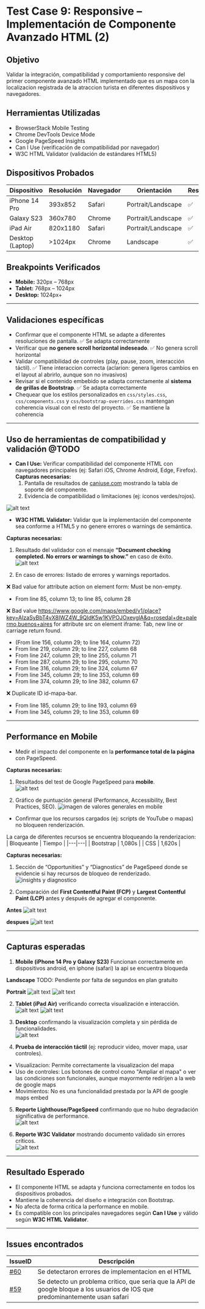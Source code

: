 # Test Case 9: Responsive – Implementación de Componente Avanzado HTML (2)

## Objetivo
Validar la integración, compatibilidad y comportamiento responsive del primer componente avanzado HTML implementado que es un mapa con la localizacion registrada de la atraccion turista en diferentes dispositivos y navegadores.  

## Herramientas Utilizadas
- BrowserStack Mobile Testing  
- Chrome DevTools Device Mode  
- Google PageSpeed Insights  
- Can I Use (verificación de compatibilidad por navegador)  
- W3C HTML Validator (validación de estándares HTML5)  

## Dispositivos Probados
| Dispositivo       | Resolución | Navegador | Orientación         | Resultado |
|-------------------|------------|-----------|---------------------|-----------|
| iPhone 14 Pro     | 393x852    | Safari    | Portrait/Landscape  | ✅ |
| Galaxy S23        | 360x780    | Chrome    | Portrait/Landscape  | ✅ |
| iPad Air          | 820x1180   | Safari    | Portrait/Landscape  | ✅ |
| Desktop (Laptop)  | >1024px    | Chrome    | Landscape           | ✅ |

## Breakpoints Verificados
- **Mobile:** 320px – 768px  
- **Tablet:** 768px – 1024px  
- **Desktop:** 1024px+  

---

## Validaciones específicas
- Confirmar que el componente HTML se adapte a diferentes resoluciones de pantalla.  ✅ Se adapta correctamente
- Verificar que **no genere scroll horizontal indeseado**. ✅ No genera scroll horizontal
- Validar compatibilidad de controles (play, pause, zoom, interacción táctil). ✅ Tiene interaccion correcta (aclarion: genera ligeros cambios en el layout al abrirlo, aunque son no invasivos)
- Revisar si el contenido embebido se adapta correctamente al **sistema de grillas de Bootstrap**. ✅ Se adapta correctamente  
- Chequear que los estilos personalizados en `css/styles.css`, `css/components.css` y `css/bootstrap-overrides.css` mantengan coherencia visual con el resto del proyecto.  ✅ Se mantiene la coherencia  

---

## Uso de herramientas de compatibilidad y validación @TODO
- **Can I Use:** Verificar compatibilidad del componente HTML con navegadores principales (ej: Safari iOS, Chrome Android, Edge, Firefox).  
  **Capturas necesarias:**  
  1. Pantalla de resultados de [caniuse.com](https://caniuse.com) mostrando la tabla de soporte del componente. 
  2. Evidencia de compatibilidad o limitaciones (ej: íconos verdes/rojos).  

![alt text](../screenshots/html-test-iframe-caniuse.png)  

- **W3C HTML Validator:** Validar que la implementación del componente sea conforme a HTML5 y no genere errores o warnings de semántica.  

**Capturas necesarias:**  
1. Resultado del validador con el mensaje **“Document checking completed. No errors or warnings to show.”** en caso de éxito.  
![alt text](../screenshots/html-test-w3c.png)  
 
2. En caso de errores: listado de errores y warnings reportados.  

❌ Bad value for attribute action on element form: Must be non-empty. 
- From line 85, column 13; to line 85, column 28   

❌ Bad value https://www.google.com/maps/embed/v1/place?key=AIzaSyBbT4vX8IWZ4W_9QIdK5w1KVPOJOxevglA&q=rosedal+de+palermo,buenos+aires for attribute src on element iframe: Tab, new line or carriage return found. 
- (From line 156, column 29; to line 164, column 72)    
- From line 219, column 29; to line 227, column 68
- From line 247, column 29; to line 255, column 71
- From line 287, column 29; to line 295, column 70
- From line 316, column 29; to line 324, column 67
- From line 345, column 29; to line 353, column 69
- From line 374, column 29; to line 382, column 67  

❌ Duplicate ID id-mapa-bar. 
- From line 185, column 29; to line 193, column 69
- From line 345, column 29; to line 353, column 69

---

## Performance en Mobile
- Medir el impacto del componente en la **performance total de la página** con PageSpeed.  

**Capturas necesarias:**  

1. Resultados del test de Google PageSpeed para **mobile**.  
![alt text](../screenshots/html-test-resultado-completo.png)  

2. Gráfico de puntuación general (Performance, Accessibility, Best Practices, SEO).
![imagen de valores generales en mobile](../screenshots/test-general-mobile.png)  

- Confirmar que los recursos cargados (ej: scripts de YouTube o mapas) no bloqueen renderización.  

La carga de diferentes recursos se encuentra bloqueando la renderizacion:
| Bloqueante | Tiempo |
|---|---|
| Bootstrap | 1,080s |
| CSS | 1,620s |

**Capturas necesarias:**  

1. Sección de “Opportunities” y “Diagnostics” de PageSpeed donde se evidencie si hay recursos de bloqueo de renderizado.  
![insights y diagnostico](../screenshots/html-test-insight-diagnostico.png)

2. Comparación del **First Contentful Paint (FCP)** y **Largest Contentful Paint (LCP)** antes y después de agregar el componente.  

**Antes**
![alt text](../screenshots/html-test-performance-antes.jpg)  

**despues**
![alt text](../screenshots/html-test-performance-despues.jpg)  

---

## Capturas esperadas

1. **Mobile (iPhone 14 Pro y Galaxy S23)** Funcionan correctamente en dispositivos android, en iphone (safari) la api se encuentra bloqueda

**Landscape**
TODO: Pendiente por falta de segundos en plan gratuito

**Portrait**
![alt text](../screenshots/html-test-samsung-s24-port.png)
![alt text](../screenshots/html-test-iphone-14-port.png)

2. **Tablet (iPad Air)** verificando correcta visualización e interacción.  
![alt text](../screenshots/html-test-ipad-air-land.png)
![alt text](../screenshots/html-test-ipad-air.port.png)  

3. **Desktop** confirmando la visualización completa y sin pérdida de funcionalidades.  
![alt text](../screenshots/html-test-desktop-funcion.png)

4. **Prueba de interacción táctil** (ej: reproducir video, mover mapa, usar controles). 
- Visualizacion: Permite correctamente la visualizacion del mapa
- Uso de controles: Los botones de control como "Ampliar el mapa" o ver las condiciones son funcionales, aunque mayormente redirijen a la web de google maps
- Movimientos: No es una funcionalidad prestada por la API de google maps embed

5. **Reporte Lighthouse/PageSpeed** confirmando que no hubo degradación significativa de performance.  
![alt text](../screenshots/html-test-lighthouse-velocidad.png)

6. **Reporte W3C Validator** mostrando documento validado sin errores críticos.  
![alt text](html-test-w3c.png)
---

## Resultado Esperado
- El componente HTML se adapta y funciona correctamente en todos los dispositivos probados.  
- Mantiene la coherencia del diseño e integración con Bootstrap.  
- No afecta de forma crítica la performance en mobile.  
- Es compatible con los principales navegadores según **Can I Use** y válido según **W3C HTML Validator**.  

---

## Issues encontrados

| IssueID | Descripción 
|----|-------------|
| [#60](https://github.com/Thallys8/turismo-buenos-aires/issues/60)  | Se detectaron errores de implementacion en el HTML |
| [#59](https://github.com/Thallys8/turismo-buenos-aires/issues/59)  | Se detecto un problema critico, que seria que la API de google bloque a los usuarios de IOS que predominantemente usan safari |